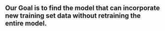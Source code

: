 ## Our Goal is to find the model that can incorporate new training set data without retraining the entire model.
